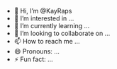- 👋 Hi, I’m @KayRaps
- 👀 I’m interested in ...
- 🌱 I’m currently learning ...
- 💞️ I’m looking to collaborate on ...
- 📫 How to reach me ...
- 😄 Pronouns: ...
- ⚡ Fun fact: ...

<!---
KayRaps/KayRaps is a ✨ special ✨ repository because its `README.md` (this file) appears on your GitHub profile.
You can click the Preview link to take a look at your changes.
--->

